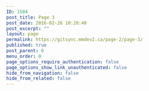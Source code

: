 ```yaml
---
ID: 1504
post_title: Page 3
post_date: 2016-02-26 10:20:40
post_excerpt: ""
layout: page
permalink: https://gitsync.mmdev2.ca/page-2/page-3/
published: true
post_parent: 0
menu_order: 0
page_options_require_authentication: false
page_options_show_link_unauthenticated: false
hide_from_navigation: false
hide_from_related: false
---
```

